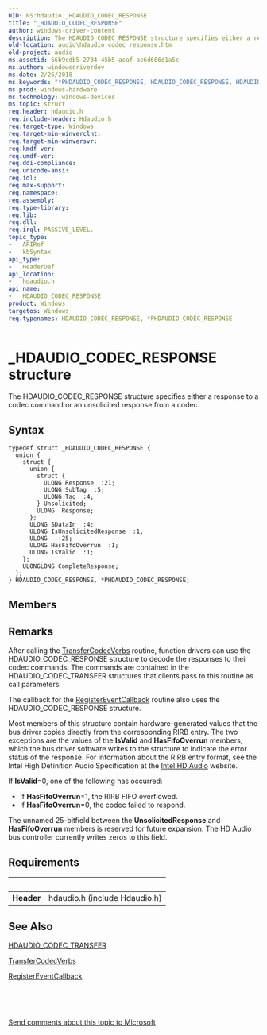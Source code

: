 ```yaml
---
UID: NS:hdaudio._HDAUDIO_CODEC_RESPONSE
title: "_HDAUDIO_CODEC_RESPONSE"
author: windows-driver-content
description: The HDAUDIO_CODEC_RESPONSE structure specifies either a response to a codec command or an unsolicited response from a codec.
old-location: audio\hdaudio_codec_response.htm
old-project: audio
ms.assetid: 56b9cdb5-2734-45b5-aeaf-ae6d606d1a5c
ms.author: windowsdriverdev
ms.date: 2/26/2018
ms.keywords: "*PHDAUDIO_CODEC_RESPONSE, HDAUDIO_CODEC_RESPONSE, HDAUDIO_CODEC_RESPONSE structure [Audio Devices], PHDAUDIO_CODEC_RESPONSE, PHDAUDIO_CODEC_RESPONSE structure pointer [Audio Devices], _HDAUDIO_CODEC_RESPONSE, aud-prop2_2cf51d01-4493-439c-9a5f-30b86d76502b.xml, audio.hdaudio_codec_response, hdaudio/HDAUDIO_CODEC_RESPONSE, hdaudio/PHDAUDIO_CODEC_RESPONSE"
ms.prod: windows-hardware
ms.technology: windows-devices
ms.topic: struct
req.header: hdaudio.h
req.include-header: Hdaudio.h
req.target-type: Windows
req.target-min-winverclnt: 
req.target-min-winversvr: 
req.kmdf-ver: 
req.umdf-ver: 
req.ddi-compliance: 
req.unicode-ansi: 
req.idl: 
req.max-support: 
req.namespace: 
req.assembly: 
req.type-library: 
req.lib: 
req.dll: 
req.irql: PASSIVE_LEVEL.
topic_type:
-	APIRef
-	kbSyntax
api_type:
-	HeaderDef
api_location:
-	hdaudio.h
api_name:
-	HDAUDIO_CODEC_RESPONSE
product: Windows
targetos: Windows
req.typenames: HDAUDIO_CODEC_RESPONSE, *PHDAUDIO_CODEC_RESPONSE
---
```


# _HDAUDIO_CODEC_RESPONSE structure
The HDAUDIO_CODEC_RESPONSE structure specifies either a response to a codec command or an unsolicited response from a codec.

## Syntax
````
typedef struct _HDAUDIO_CODEC_RESPONSE {
  union {
    struct {
      union {
        struct {
          ULONG Response  :21;
          ULONG SubTag  :5;
          ULONG Tag  :4;
        } Unsolicited;
        ULONG  Response;
      };
      ULONG SDataIn  :4;
      ULONG IsUnsolicitedResponse  :1;
      ULONG   :25;
      ULONG HasFifoOverrun  :1;
      ULONG IsValid  :1;
    };
    ULONGLONG CompleteResponse;
  };
} HDAUDIO_CODEC_RESPONSE, *PHDAUDIO_CODEC_RESPONSE;
````

## Members


## Remarks
After calling the <a href="..\hdaudio\nc-hdaudio-ptransfer_codec_verbs.md">TransferCodecVerbs</a> routine, function drivers can use the HDAUDIO_CODEC_RESPONSE structure to decode the responses to their codec commands. The commands are contained in the HDAUDIO_CODEC_TRANSFER structures that clients pass to this routine as call parameters.

The callback for the <a href="..\hdaudio\nc-hdaudio-pregister_event_callback.md">RegisterEventCallback</a> routine also uses the HDAUDIO_CODEC_RESPONSE structure.

Most members of this structure contain hardware-generated values that the bus driver copies directly from the corresponding RIRB entry. The two exceptions are the values of the <b>IsValid</b> and <b>HasFifoOverrun</b> members, which the bus driver software writes to the structure to indicate the error status of the response. For information about the RIRB entry format, see the Intel High Definition Audio Specification at the <a href="http://go.microsoft.com/fwlink/p/?linkid=42508">Intel HD Audio</a> website.

If <b>IsValid</b>=0, one of the following has occurred:

<ul>
<li>
If <b>HasFifoOverrun</b>=1, the RIRB FIFO overflowed.

</li>
<li>
If <b>HasFifoOverrun</b>=0, the codec failed to respond.

</li>
</ul>
The unnamed 25-bitfield between the <b>UnsolicitedResponse</b> and <b>HasFifoOverrun</b> members is reserved for future expansion. The HD Audio bus controller currently writes zeros to this field.

## Requirements
| &nbsp; | &nbsp; |
| ---- |:---- |
| **Header** | hdaudio.h (include Hdaudio.h) |

## See Also

<a href="..\hdaudio\ns-hdaudio-_hdaudio_codec_transfer.md">HDAUDIO_CODEC_TRANSFER</a>



<a href="..\hdaudio\nc-hdaudio-ptransfer_codec_verbs.md">TransferCodecVerbs</a>



<a href="..\hdaudio\nc-hdaudio-pregister_event_callback.md">RegisterEventCallback</a>



 

 

<a href="mailto:wsddocfb@microsoft.com?subject=Documentation%20feedback [audio\audio]:%20HDAUDIO_CODEC_RESPONSE structure%20 RELEASE:%20(2/26/2018)&amp;body=%0A%0APRIVACY STATEMENT%0A%0AWe use your feedback to improve the documentation. We don't use your email address for any other purpose, and we'll remove your email address from our system after the issue that you're reporting is fixed. While we're working to fix this issue, we might send you an email message to ask for more info. Later, we might also send you an email message to let you know that we've addressed your feedback.%0A%0AFor more info about Microsoft's privacy policy, see http://privacy.microsoft.com/en-us/default.aspx." title="Send comments about this topic to Microsoft">Send comments about this topic to Microsoft</a>